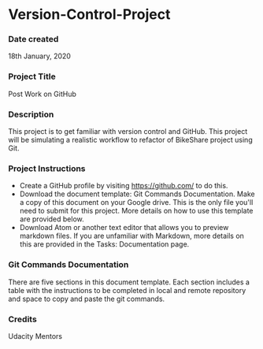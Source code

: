 # Version-Control-Project

### Date created
18th January, 2020

### Project Title
Post Work on GitHub

### Description
This project is to get familiar with version control and GitHub. This project will be simulating a realistic workflow to refactor of BikeShare project using Git.

### Project Instructions
- Create a GitHub profile by visiting https://github.com/ to do this.
- Download the document template: Git Commands Documentation. Make a copy of this document on your Google drive. This is the only file you'll need to submit for this project. More details on how to use this template are provided below.
- Download Atom or another text editor that allows you to preview markdown files. If you are unfamiliar with Markdown, more details on this are provided in the Tasks: Documentation page.

### Git Commands Documentation
There are five sections in this document template. Each section includes a table with the instructions to be completed in local and remote repository and space to copy and paste the git commands.

### Credits
Udacity Mentors